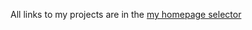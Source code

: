 
   All links to my projects are in the <a href="https://omgwer.github.io/ispring_learn/index.html"> my homepage selector</a>
